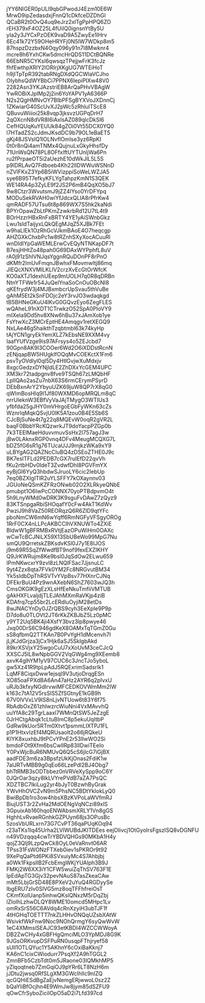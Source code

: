jYY6NIGER0pULl9qbGPwodJ4Ezm10E6W
MrwD9ipZedasdxjFnnQ1cDkfceDZDhGl
QCaBR2t0OvQ4uq9eJrz2xlTgPpHPQ6ZO
rEH379xF4OZ25L4fUiIQ0ignsnYtBy5U
yIa2y3JYCxPzOEK9vaD9A5ZwyEe1lHrv
6Ec41k72Y59OHeHRYFj0N5IW7WDkp8m5
87hspzDzzbxN4Oqy096y91n7I8Mwknr4
mcre8h6YxhCKw5dmcHrQDS11DCtBQNRe
66EbNR5CYKsl6qwsqzTPejjwFrK3fcJz
fhfEwthpXRlY2lORIrjXKgUG7WTEiHoT
h9jITpTpR392tabRNgDXdQGCWlaVCJho
OIybhsQdWYBbCi7PPNX6IepiPIXw48V0
2282Asn3YKJAzstriEB8ArQaPHvVBAgW
YwROBiXJpIMp2j2in6YoYAPV1yA6366P
N2s2QgHMNvOY7BIbPFSgBYXVoJXDnnCj
1ZKwiarG40ScUvXJ2pWc5zRhlulTScE8
QBuvuWiiioi25k8vqp3jksvzUGPqDrH7
2qOXcnN8dVR8I6iAxlsAZ089qlcDkSl6
CefHQUqKuYEUUk84gZOi0Vt55DCX0YQ0
l7HTadZS2cJdmJKsdDC9b79OL1eBaET5
gKj48JSVsIQ1lOLNvflOmlse3yz6RpKI
0t0r8nQi4amTNMx4QujnuLxGkyHhsfDy
71UnWsQN78PL8OFfxlftUYTUnljWa6Pn
ru2fPrpaeOT5i2aUezhE10dWkJlL5L5S
p9lDRLAvQ7Fdboeb4Kh22lIDWWuWSNnD
nZVlFKxZ3Yp6B5iWVizppiSoWeLWZJA5
sye6B95T7efkyKFLYgTahpzKmN1S3QEK
WE14RA4p3ZyLE9f2JS2P6mB4QqXO5bJ7
9w8Ctzr3WvutsmJ9jZZ4lYso0YrDFYpq
MODuSekRVAH0wiYfJdcxQLIA8rPfrKw4
qmRADF57UTsu6t8p869WX7S5hk2kaNdi
BPYrOpawZbLtPKmZzwkrbRd12U7tL4t9
BOrHzzrHBxRnFxBRTY4YE1yAiSWnbGkz
Lwu1sIdTaijyxLQkQEgMJqZ5XJBk7FEt
w9haLlEk1OzRhGcVJkmBAoE4O7heqcgp
AHZGXkChxbPc1w8tRZnhSXyXocACuuRl
wnDldlYpGaWEMLErwCvEQyNTNKapDF7t
B7esjHHtZo48pah0G69DAxWYPphfL8uV
rA0j91zShIVNJqsYggnRQuDOnPF8rPnO
dKMfr2lmUvFmqnJBwhxFMovmwltj86mq
JlEQcXNXVMILKLlV2crzXvEcGtOrWfcK
KO0aXTJ1dexhUEep9mUOLH7q0R8qDRBn
NtnYTFWe1r54JuQelYnaSoCnOuOBcNI8
qKEfrydW3j4MJBxmbcrUpSvau5thVuBe
gAhM5Et2kSnFDOjc2eY3rvJO3wdaqkgd
tB5BHNeGKuU4lKvG0GQvzEyo6ZegFLES
wQAheL91nXDT1CTrwkzO52SpA0PIoVY9
mIXeIa9Dd5hv8XNw6hBu37xJAmXob1ye
FsYtwXcZ3MCrEptHE4Amqgv1retXEGQ9
NxLAe46g5haikthTzqbtmbl63k74kyHp
tAjYCN1gryEkYemXLZ7kEbsNE9XXM4vy
IaafYUfVzge9is97AFrsys4o5ZEJcbd7
90Gpn8AK9I3COOer6Wd2O6iXDDstRcnN
zENjqapBW5HUgklfOQqMvCOEKctX1Fm6
psvTyOVdIyl0qI5Dy4HtlGvjwXuMdxjv
8xgcGedzxDYNjldLE2ZhDXxYcGEM4UPC
XM3kr72tadpgnv8fve9TSQh67zLMQbHF
LpIIQAo2asZu7nbX63S6rmCErymPSyrD
DEbBxnArY2YbyuUZK69juW8QP7rX8qG0
qWImBosHlq9I1Jf80WXMD6opMRQLm8qC
nrrUleknW3EBfVyVaJAjTMygO3WTIUs3
yfbfda25gJHY0mVHrgoEGbFyWKn63cZs
WznrIqMqkQSvjU0IK5A1zou0B4E5Sb6S
CJcBjSuNe4t7g22q8MQEvW0oqR2gVR2L
baqF0BbbYRcKQzwrkJT9doYacpPZGp0b
7k3TEElMaeHduvvmuvSsHx2I757agJ3w
jBw0LAknxRGP0vnq4DFv4MeugMCQXG7L
bDZ5fG6sR1g76TUcaUJJ9mjkzWKa9xY9
uLBYgAG2QAZNcCluBQ4zDSEoZTHE0J9c
BK7esITFLd2PEDB7cGX7ruIEfD22qvVh
fKu2rtbHDv0IdeT3ZvdwfDhI8PGVFmYX
eyBjGl6YyQ3hbdwSJruoLY6cic2IebUp
7eq0BZXIgITlR2uYLSFFY7kOXaynnv03
JGUoNeQSmKZFRzONwb02O2XLRkyeQNbE
pmubpt1O6IwPcCONNX70yoPTBdpvmO4t
5h9LnyWMd0wDRK3K9sguFvDAwZ7zQyz9
83KTSnpgaRbiSHOqafY0cFw4AkT1KdWv
PwziJ9h8VaZ50REORqzQ6R6ZlD9qtYFc
pboNmCW6mN6wYqff6RmNGFyVFSgyOROg
1RrF0CX4nLLPcAKBCClhVXNUWTo4ZXiE
BldwW1gBFRMBxRVtjEazOPuWiHm0OAXc
wCwTcBCJNiLX59X13SbUBeWo99MpG7Nu
smQU9QrretskZBKsdvKSl0J7y1E8IJOS
j9m69R5SqZfWwdfBT9nof9fexEXZIKHY
Q9JrKWRujm8Ke9bsl0JqSdOw2ELwu659
IPmNKwcxrY9zvl8zLNQlFSac7JjsnuLC
9yt4Zzx8qta7FVk0YM2Fc8NRGvutBM34
Yk5sIdbDpThRSVTvYVpBsv77HXnrCJNq
DFEkrBuU4Pz9wnAXebN6ShZ7603wJQ3h
CmsOKGlK9gEzXLsHfEeNkuTmfiiVMTUB
gAkHXFLvaljdjTLEJAhMXmRaVKjp4ziB
KDAfrq7cp55br2LcERdluOyjiM28etDs
8wJNACYnDy0JZrQBS9cyh3EeXpIe9P9p
D7do8u0TLOVt2JT6rKkZKBJbZ5Lz0pMC
y9YT2Uq5BK4ji4XsfY3bvz3lp8pwye46
Jxq00DrS6C946gdKeX8OAMxTqTGmZ0Gu
sS8qfbmQ2TTKAn7B0PvYgH1dMcenvh7I
jLjKJdGrjza3jCx1Hjk6aSJ5SklgbAkd
89krXSVjxY25wgoCuU7xXoUvM3ceCJcQ
XXSCJ5IL8wNpbGGV2VqGWg4mg9XEemb8
axvK4glhYM1yV97CUC6c3JncTJo5yboL
gw5Xz41R9tpLpAdJ5RQExrimSadsrlk1
LqMF8CiqxDww1ejsqI9V3utjoDrqgESn
XO85oaFPXdBA6An47aHz2AYR6q2pIvxU
uRJb3kfxyNGdIrvwiMFCEDKOVWmMm2IW
k163c7tA12V5rsSlS5ZfSGtnyE1kGB9h
67V0lVVxLV9IS8nLjvNTUow6t83Y6f75
RbAdbOxZ61zhIwzrcWiuNni4VxMAvvhQ
uuYfA8c29TgrLaaxl7WMnQtSW5JeZzgE
0JrHCtgAbqk1cLtuBImC8p5ekuUqItbP
GdRw9kUor5RTm0Xtvt1psmmLIXTPJ1FL
p1P1HtxvIzEf4MQRUsaolt2o66jRQkeU
KlYK8xuxhbJ9tPCvYPnE2r53lIwWO2Si
bmdoFOt9Xfm6bsCwIlRp83lIDwiTEeIo
Y0PxWjcBuR6NMUvQ6Q5cS6jlcG7iGjBX
aadFDE3m6za3BpsfzUkKjOnas2FdiK1w
7alJRTvMBB9g0qEo66LzePdl2BJ4Obg7
bhTtRMB3sODTbbez0nVRVeXySpp9oC6Y
0JQrOar3qzy8lkLVYrePVdB7aZA7PsQC
XDZTBC7IkiLug2yr4bJyT0BzwhByGrak
YWvHhOVCZvN9m5PhsNC5BDtYkIokLyQ0
BwiBpDb1ro3ow4hbsXBzKVPoLaWVfmRJ
BiujUST3r2ZvHa2MdOENgVqNCzi89xlS
3GpuixAb160hqoENWAbsmXRLY1Vn8gGS
HghhLvRvaeRGnhkGZPUyn68js3OPusBc
5zosVbURLxrn73G7CvPT36qaPUqKOq94
r23aTKs1Iq45Urha2LVlWUBdJKITDEes
eejOIivcj1OtGyoIrsFgszISQ8vDGNFU
n49VDzqqq4cwTrYBDVQHGs90MKbA1H4y
qojZ3Qlj9LzpQwCk8OyL0eVaRnvt06AR
TPss31FsWONzFTXeb0iev1sPKROr9t92
9XePqQaPtd6PKi8SVxuiyMc4S7Ahbjbj
a0Wk1FkpsIIB2FcbEmgWKjYUAIph3B9J
FMKj2W6XX3iY1CFW5wuiZqThSV763F1E
IpEdApTG3Gjv32pevNAuS87asZkeaCAw
mMt5LbjGrSD48E8PXeV2uYuQ4RGDyySe
IbgERU7zIv0SlVG5mz8oqTFFhfreiOsT
CKmfXolUanp5inhwQKslQNxzM5rDqZbj
lZIoIhLzhwDLQY8WME10omcd5MHpc1Lv
omRxSrS56C6AVdq4cRnXzyiH3ubTJF1f
4tHGHqTOETTT7nkZLHHvONQqUZsbXAtW
WsivkfWkFnw9Noc9NOhQrmgY6syQwWvW
1eC4XMmslSEAJC93etKBDI4WZCCWWoyA
DB2ZwCHy4xGBFHgQmciMLO3YpMDJ8G9K
9JGsORKvupDSFPuRN0usqpFThjryef58
sUll1OTLQYuc1Y5AKhnY6cOxiBaKknj7
KA6nC1cixCWiodurr7PsqXf2A9hTGGL2
ZmnBFb5CzbTdt0m5JRaone03lQMkhMP5
yZlqoqtneb7ZmGqiOJ9pYRr6LT8NzH6m
jJDtu2jwsq0RfSLgXM3GWcIhllc9nIZQ
qcGQHiESdBgZaEjvNemgERjwwoL0sz2Z
bQaYliBfOcjhn4E9WmJw8jym85dSZFU9
qOwCfrSyboZiciIOpO5aD2i7Lfd397cd
